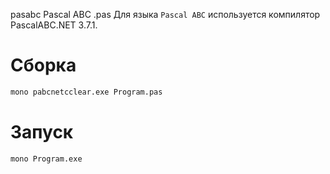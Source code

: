 pasabc
Pascal ABC
.pas
Для языка `Pascal ABC` используется компилятор PascalABC.NET 3.7.1.

# Сборка
```bash
mono pabcnetcclear.exe Program.pas
```

# Запуск
```bash
mono Program.exe
```